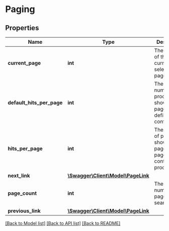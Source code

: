 # Paging

## Properties
Name | Type | Description | Notes
------------ | ------------- | ------------- | -------------
**current_page** | **int** | The number of the currently selected page. | 
**default_hits_per_page** | **int** | The default number of products shown per page, as defined in the configuration. | [optional] 
**hits_per_page** | **int** | The number of products shown per page (the last page may contain fewer products). | 
**next_link** | [**\Swagger\Client\Model\PageLink**](PageLink.md) |  | [optional] 
**page_count** | **int** | The total number of pages for this search result. | 
**previous_link** | [**\Swagger\Client\Model\PageLink**](PageLink.md) |  | [optional] 

[[Back to Model list]](../../README.md#documentation-for-models) [[Back to API list]](../../README.md#documentation-for-api-endpoints) [[Back to README]](../../README.md)

